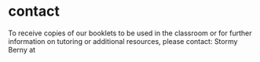 # contact


To receive copies of our booklets to be used in the classroom or for
 further information on tutoring or additional resources, please contact: 
Stormy Berny at 
<!--stackedit_data:
eyJoaXN0b3J5IjpbLTExODk1MTI3OTVdfQ==
-->